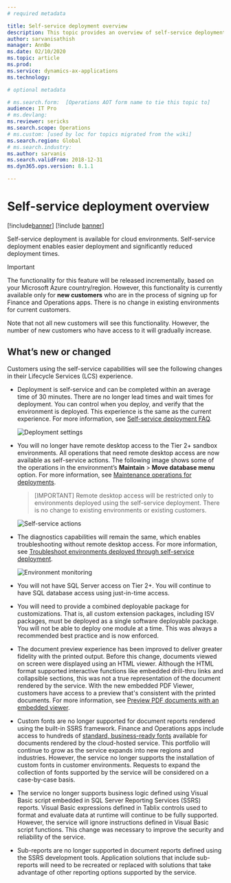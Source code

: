 ```yaml
---
# required metadata

title: Self-service deployment overview
description: This topic provides an overview of self-service deployment.
author: sarvanisathish
manager: AnnBe
ms.date: 02/10/2020
ms.topic: article
ms.prod: 
ms.service: dynamics-ax-applications
ms.technology: 

# optional metadata

# ms.search.form:  [Operations AOT form name to tie this topic to]
audience: IT Pro
# ms.devlang: 
ms.reviewer: sericks
ms.search.scope: Operations
# ms.custom: [used by loc for topics migrated from the wiki]
ms.search.region: Global 
# ms.search.industry: 
ms.author: sarvanis
ms.search.validFrom: 2018-12-31
ms.dyn365.ops.version: 8.1.1

---
```


# Self-service deployment overview

[!include[banner](../includes/banner.md)]
[!include [banner](../includes/limited-availability.md)]

Self-service deployment is available for cloud environments. Self-service deployment enables easier deployment and significantly reduced deployment times.

> [!IMPORTANT]
> The functionality for this feature will be released incrementally, based on your Microsoft Azure country/region. However, this functionality is currently available only for **new customers** who are in the process of signing up for Finance and Operations apps. There is no change in existing environments for current customers.
>
> Note that not all new customers will see this functionality. However, the number of new customers who have access to it will gradually increase. 

## What’s new or changed

Customers using the self-service capabilities will see the following changes in their Lifecycle Services (LCS) experience. 

- Deployment is self-service and can be completed within an average time of 30 minutes. There are no longer lead times and wait times for deployment. You can control when you deploy, and verify that the environment is deployed. This experience is the same as the current experience. For more information, see [Self-service deployment FAQ](deploymentFAQ.md).

   ![Deployment settings](media/deployment-settings.png)

- You will no longer have remote desktop access to the Tier 2+ sandbox environments. All operations that need remote desktop access are now available as self-service actions. The following image shows some of the operations in the environment’s **Maintain** \> **Move database menu** option. For more information, see [Maintenance operations for deployments](maintenanceoperationsguide-newinfrastructure.md).

    > [IMPORTANT]
    > Remote desktop access will be restricted only to environments deployed using the self-service deployment. There is no change to existing environments or existing customers. 

   ![Self-service actions](media/Self-service-actions.png)

- The diagnostics capabilities will remain the same, which enables troubleshooting without remote desktop access. For more information, see [Troubleshoot environments deployed through self-service deployment](troubleshoot-newinfrastructure.md). 

   ![Environment monitoring](media/environment-monitoring.png)

- You will not have SQL Server access on Tier 2+. You will continue to have SQL database access using just-in-time access.

- You will need to provide a combined deployable package for customizations. That is, all custom extension packages, including ISV packages, must be deployed as a single software deployable package. You will not be able to deploy one module at a time. This was always a recommended best practice and is now enforced.

- The document preview experience has been improved to deliver greater fidelity with the printed output. Before this change, documents viewed on screen were displayed using an HTML viewer. Although the HTML format supported interactive functions like embedded drill-thru links and collapsible sections, this was not a true representation of the document rendered by the service. With the new embedded PDF Viewer, customers have access to a preview that's consistent with the printed documents. For more information, see [Preview PDF documents with an embedded viewer](../analytics/preview-pdf-documents.md).

- Custom fonts are no longer supported for document reports rendered using the built-in SSRS framework. Finance and Operations apps include access to hundreds of [standard, business-ready fonts](../analytics/supported-fonts.md) available for documents rendered by the cloud-hosted service. This portfolio will continue to grow as the service expands into new regions and industries. However, the service no longer supports the installation of custom fonts in customer environments. Requests to expand the collection of fonts supported by the service will be considered on a case-by-case basis.

- The service no longer supports business logic defined using Visual Basic script embedded in SQL Server Reporting Services (SSRS) reports. Visual Basic expressions defined in Tablix controls used to format and evaluate data at runtime will continue to be fully supported. However, the service will ignore instructions defined in Visual Basic script functions. This change was necessary to improve the security and reliability of the service.

- Sub-reports are no longer supported in document reports defined using the SSRS development tools. Application solutions that include sub-reports will need to be recreated or replaced with solutions that take advantage of other reporting options supported by the service.
